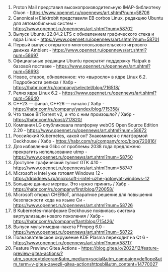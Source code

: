 1. Proton Mail представил высокопроизводительную IMAP-библиотеку Gluon - https://www.opennet.ru/opennews/art.shtml?num=58706
1. Canonical и Elektrobit представили EB corbos Linux, редакцию Ubuntu для автомобильных систем - https://www.opennet.ru/opennews/art.shtml?num=58702
1. Выпуск Ubuntu 22.04.2 LTS c обновлением графического стека и ядра Linux - https://www.opennet.ru/opennews/art.shtml?num=58701
1. Первый выпуск открытого многопользовательского игрового движка Ambient - https://www.opennet.ru/opennews/art.shtml?num=58697
1. Официальные редакции Ubuntu прекратят поддержку Flatpak в базовой поставке - https://www.opennet.ru/opennews/art.shtml?num=58693
1. Новое, старое, обновленное: что «выросло» в ядре Linux 6.2. Подробности релиза / Хабр - https://habr.com/ru/company/selectel/blog/716518/
1. Релиз ядра Linux 6.2 - https://www.opennet.ru/opennews/art.shtml?num=58640
1. C++23 — финал, C++26 — начало / Хабр - https://habr.com/ru/company/yandex/blog/715358/
1. Что такое BitTorrent v2, и что с ним произошло? / Хабр - https://habr.com/ru/post/717820/
1. Компания LG опубликовала платформу webOS Open Source Edition 2.20 - https://www.opennet.ru/opennews/art.shtml?num=58672
1. Российский Kubernetes, какой он? Знакомимся с платформой Deckhouse / Хабр - https://habr.com/ru/company/croc/blog/720816/
1. Для избавления Glibc от проблемы 2038 года предложено прекратить использование utmp - https://www.opennet.ru/opennews/art.shtml?num=58750
1. Доступен графический тулкит GTK 4.10 - https://www.opennet.ru/opennews/art.shtml?num=58747
1. Microsoft и Intel уже готовят Windows 12 - https://droidnews.ru/microsoft-i-intel-uzhe-gotovyat-windows-12
1. Большие данные мертвы. Это нужно принять / Хабр - https://habr.com/ru/company/first/blog/720058/
1. Microsoft открыл CHERIoT, аппаратное решение для повышения безопасности кода на языке Си - https://www.opennet.ru/opennews/art.shtml?num=58726
1. В Kubernetes-платформе Deckhouse появилась система виртуализации нового поколения / Хабр - https://habr.com/ru/company/flant/blog/715426/
1. Выпуск мультимедиа-пакета FFmpeg 6.0 - https://www.opennet.ru/opennews/art.shtml?num=58722
1. Пользовательское окружение KDE Plasma переходит на Qt 6 - https://www.opennet.ru/opennews/art.shtml?num=58717
1. Feature Preview: Gitea Actions - https://blog.gitea.io/2022/12/feature-preview-gitea-actions/?utm_source=telegram&utm_medium=social&utm_campaign=deflope&utm_term=v-gitea-zavezli-gitea-actionshttpsbl&utm_content=14770027
